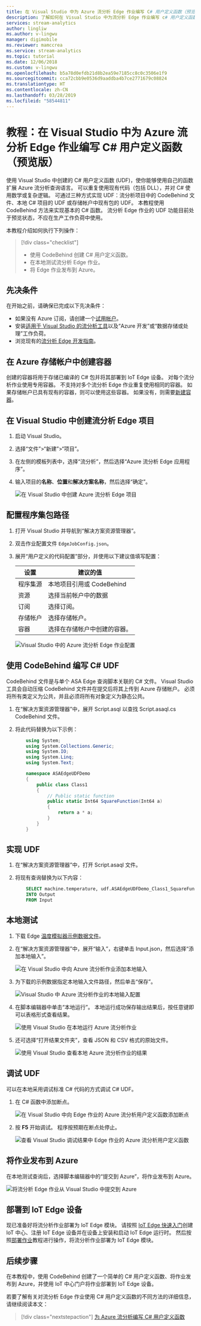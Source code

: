 ```yaml
---
title: 在 Visual Studio 中为 Azure 流分析 Edge 作业编写 C# 用户定义函数（预览版）
description: 了解如何在 Visual Studio 中为流分析 Edge 作业编写 c# 用户定义函数。
services: stream-analytics
author: lingliw
ms.author: v-lingwu
manager: digimobile
ms.reviewer: mamccrea
ms.service: stream-analytics
ms.topic: tutorial
ms.date: 12/06/2018
ms.custom: v-lingwu
ms.openlocfilehash: b5a78d0efdb21d8b2ea59e7185cc8c0c3506e1f9
ms.sourcegitcommit: cca72cbb9e0536d9aaddba4b7ce2771679c08824
ms.translationtype: HT
ms.contentlocale: zh-CN
ms.lasthandoff: 03/28/2019
ms.locfileid: "58544811"
---
```

# <a name="tutorial-write-a-c-user-defined-function-for-an-azure-stream-analytics-edge-job-in-visual-studio-preview"></a>教程：在 Visual Studio 中为 Azure 流分析 Edge 作业编写 C# 用户定义函数（预览版）

使用 Visual Studio 中创建的 C# 用户定义函数 (UDF)，使你能够使用自己的函数扩展 Azure 流分析查询语言。 可以重复使用现有代码（包括 DLL），并对 C# 使用数学或复杂逻辑。 可通过三种方式实现 UDF：流分析项目中的 CodeBehind 文件、本地 C# 项目的 UDF 或存储帐户中现有包的 UDF。 本教程使用 CodeBehind 方法来实现基本的 C# 函数。 流分析 Edge 作业的 UDF 功能目前处于预览状态，不应在生产工作负荷中使用。

本教程介绍如何执行下列操作：

> [!div class="checklist"]
> * 使用 CodeBehind 创建 C# 用户定义函数。
> * 在本地测试流分析 Edge 作业。
> * 将 Edge 作业发布到 Azure。

## <a name="prerequisites"></a>先决条件

在开始之前，请确保已完成以下先决条件：

* 如果没有 Azure 订阅，请创建一个[试用帐户](https://www.azure.cn/pricing/1rmb-trial)。
* 安装[适用于 Visual Studio 的流分析工具](stream-analytics-tools-for-visual-studio-install.md)以及“Azure 开发”或“数据存储或处理”工作负荷。
* 浏览现有的[流分析 Edge 开发指南](stream-analytics-tools-for-visual-studio-edge-jobs.md)。

## <a name="create-a-container-in-your-azure-storage-account"></a>在 Azure 存储帐户中创建容器

创建的容器将用于存储已编译的 C# 包并将其部署到 IoT Edge 设备。 对每个流分析作业使用专用容器。 不支持对多个流分析 Edge 作业重复使用相同的容器。 如果存储帐户已具有现有的容器，则可以使用这些容器。 如果没有，则需要[新建容器](/storage/blobs/storage-quickstart-blobs-portal)。 

## <a name="create-a-stream-analytics-edge-project-in-visual-studio"></a>在 Visual Studio 中创建流分析 Edge 项目

1. 启动 Visual Studio。

2. 选择“文件”>“新建”>“项目”。

3. 在左侧的模板列表中，选择“流分析”，然后选择“Azure 流分析 Edge 应用程序”。

4.  输入项目的**名称**、**位置**和**解决方案名称**，然后选择“确定”。

    ![在 Visual Studio 中创建 Azure 流分析 Edge 项目](./media/stream-analytics-edge-csharp-udf/stream-analytics-create-edge-app.png)

## <a name="configure-assembly-package-path"></a>配置程序集包路径

1. 打开 Visual Studio 并导航到“解决方案资源管理器”。

2. 双击作业配置文件 `EdgeJobConfig.json`。

3. 展开“用户定义的代码配置”部分，并使用以下建议值填写配置：

    |**设置**  |**建议的值**  |
    |---------|---------|
    |程序集源  |  本地项目引用或 CodeBehind   |
    |资源  |  选择当前帐户中的数据   |
    |订阅  |  选择订阅。   |
    |存储帐户  |  选择存储帐户。   |
    |容器  |  选择在存储帐户中创建的容器。   |

    ![Visual Studio 中的 Azure 流分析 Edge 作业配置](./media/stream-analytics-edge-csharp-udf/stream-analytics-edge-job-config.png)

## <a name="write-a-c-udf-with-codebehind"></a>使用 CodeBehind 编写 C# UDF
CodeBehind 文件是与单个 ASA Edge 查询脚本关联的 C# 文件。 Visual Studio 工具会自动压缩 CodeBehind 文件并在提交后将其上传到 Azure 存储帐户。 必须将所有类定义为公共，并且必须将所有对象定义为静态公共。

1. 在“解决方案资源管理器”中，展开 Script.asql 以查找 Script.asaql.cs CodeBehind 文件。

2. 将此代码替换为以下示例：

    ```csharp
        using System; 
        using System.Collections.Generic; 
        using System.IO; 
        using System.Linq; 
        using System.Text; 

        namespace ASAEdgeUDFDemo 
        { 
            public class Class1 
            { 
                // Public static function 
                public static Int64 SquareFunction(Int64 a) 
                { 
                    return a * a; 
                } 
            } 
        } 
    ```

## <a name="implement-the-udf"></a>实现 UDF

1. 在“解决方案资源管理器”中，打开 Script.asaql 文件。

2. 将现有查询替换为以下内容：

    ```sql
        SELECT machine.temperature, udf.ASAEdgeUDFDemo_Class1_SquareFunction(try_cast(machine.temperature as bigint))
        INTO Output
        FROM Input 
    ```

## <a name="local-testing"></a>本地测试

1. 下载 Edge [温度模拟器示例数据文件](https://raw.githubusercontent.com/Azure/azure-stream-analytics/master/Sample%20Data/TemperatureSampleData.json)。

2. 在“解决方案资源管理器”中，展开“输入”，右键单击 Input.json，然后选择“添加本地输入”。

   ![在 Visual Studio 中向 Azure 流分析作业添加本地输入](./media/stream-analytics-edge-csharp-udf/stream-analytics-add-local-input.png)

3. 为下载的示例数据指定本地输入文件路径，然后单击“保存”。

    ![Visual Studio 中 Azure 流分析作业的本地输入配置](./media/stream-analytics-edge-csharp-udf/stream-analytics-local-input-config.png)

4. 在脚本编辑器中单击“本地运行”。 本地运行成功保存输出结果后，按任意键即可以表格形式查看结果。 

    ![使用 Visual Studio 在本地运行 Azure 流分析作业](./media/stream-analytics-edge-csharp-udf/stream-analytics-run-locally.png)

5. 还可选择“打开结果文件夹”，查看 JSON 和 CSV 格式的原始文件。

    ![使用 Visual Studio 查看本地 Azure 流分析作业的结果](./media/stream-analytics-edge-csharp-udf/stream-analytics-view-local-results.png)

## <a name="debug-a-udf"></a>调试 UDF
可以在本地采用调试标准 C# 代码的方式调试 C# UDF。 

1. 在 C# 函数中添加断点。

    ![在 Visual Studio 中向 Edge 作业的 Azure 流分析用户定义函数添加断点](./media/stream-analytics-edge-csharp-udf/stream-analytics-udf-breakpoints.png)

2. 按 **F5** 开始调试。 程序按预期在断点处停止。

    ![查看 Visual Studio 调试结果中 Edge 作业的 Azure 流分析用户定义函数](./media/stream-analytics-edge-csharp-udf/stream-analytics-udf-debug.png)

## <a name="publish-your-job-to-azure"></a>将作业发布到 Azure
在本地测试查询后，选择脚本编辑器中的“提交到 Azure”，将作业发布到 Azure。

![将流分析 Edge 作业从 Visual Studio 中提交到 Azure](./media/stream-analytics-edge-csharp-udf/stream-analytics-udf-submit-job.png)

## <a name="deploy-to-iot-edge-devices"></a>部署到 IoT Edge 设备
现已准备好将流分析作业部署为 IoT Edge 模块。 请按照 [IoT Edge 快速入门](/iot-edge/quickstart)创建 IoT 中心、注册 IoT Edge 设备并在设备上安装和启动 IoT Edge 运行时。 然后按照[部署作业](/iot-edge/tutorial-deploy-stream-analytics#deploy-the-job)教程进行操作，将流分析作业部署为 IoT Edge 模块。 

## <a name="next-steps"></a>后续步骤

在本教程中，使用 CodeBehind 创建了一个简单的 C# 用户定义函数、将作业发布到 Azure，并使用 IoT 中心门户将作业部署到 IoT Edge 设备。 

若要了解有关对流分析 Edge 作业使用 C# 用户定义函数的不同方法的详细信息，请继续阅读本文：

> [!div class="nextstepaction"]
> [为 Azure 流分析编写 C# 用户定义函数](stream-analytics-edge-csharp-udf-methods.md)
<!--Update_Description: Update meta properties-->